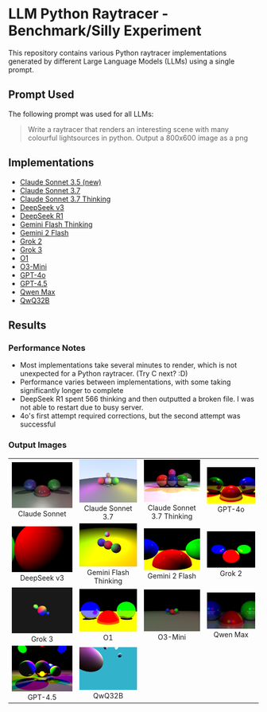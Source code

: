 # LLM Python Raytracer - Benchmark/Silly Experiment

This repository contains various Python raytracer implementations generated by different Large Language Models (LLMs) using a single prompt.

## Prompt Used

The following prompt was used for all LLMs:
> Write a raytracer that renders an interesting scene with many colourful lightsources in python. Output a 800x600 image as a png

## Implementations

* [Claude Sonnet 3.5 (new)](raytracer_sonnet.py)
* [Claude Sonnet 3.7](raytracer_sonnet37.py)
* [Claude Sonnet 3.7 Thinking](raytracer_sonnet37_thinking.py)
* [DeepSeek v3](raytracer_DeepSeek_v3.py)
* [DeepSeek R1](raytracer_DeepSeek_r1.py)
* [Gemini Flash Thinking](raytracer_gemini_flash_thinking.py)
* [Gemini 2 Flash](raytracer_gemini_2_flash.py)
* [Grok 2](raytracer_grok2.py)
* [Grok 3](raytracer_grok3.py)
* [O1](raytracer_o1.py)
* [O3-Mini](raytracer_o3-mini.py)
* [GPT-4o](raytracer_4o.py)
* [GPT-4.5](raytracer_gpt4_5.py)
* [Qwen Max](raytracer_qwen_max.py)
* [QwQ32B](raytracer_qwq32b.py)

## Results

### Performance Notes

* Most implementations take several minutes to render, which is not unexpected for a Python raytracer. (Try C next? :D)
* Performance varies between implementations, with some taking significantly longer to complete
* DeepSeek R1 spent 566 thinking and then outputted a broken file. I was not able to restart due to busy server.
* 4o's first attempt required corrections, but the second attempt was successful

### Output Images

<table align="center">
  <tr>
    <td align="center">
      <img src="images/sonnet.png" alt="Claude Sonnet 3.5 (new)" width="400" /><br/>
      Claude Sonnet
    </td>
    <td align="center">
      <img src="images/sonnet37.png" alt="Claude Sonnet 3.7" width="400" /><br/>
      Claude Sonnet 3.7
    </td>
    <td align="center">
      <img src="images/sonnet37_thinking.png" alt="Claude Sonnet 3.7 Thinking" width="400" /><br/>
      Claude Sonnet 3.7 Thinking
    </td>
    <td align="center">
      <img src="images/gpt-4o.png" alt="GPT-4o" width="400" /><br/>
      GPT-4o
    </td>
  </tr>
  <tr>
    <td align="center">
      <img src="images/deepseek_v3.png" alt="DeepSeek v3" width="400" /><br/>
      DeepSeek v3
    </td>
    <td align="center">
      <img src="images/gemini_flash_thinking.png" alt="Gemini Flash Thinking" width="400" /><br/>
      Gemini Flash Thinking
    </td>
    <td align="center">
      <img src="images/gemini_2_flash.png" alt="Gemini 2 Flash" width="400" /><br/>
      Gemini 2 Flash
    </td>
    <td align="center">
      <img src="images/grok2_raytracer.png" alt="Grok 2" width="400" /><br/>
      Grok 2
    </td>
  </tr>
  <tr>
    <td align="center">
      <img src="images/grok3_raytracer.png" alt="Grok 3" width="400" /><br/>
      Grok 3
    </td>
    <td align="center">
      <img src="images/o1.png" alt="O1" width="400" /><br/>
      O1
    </td>
    <td align="center">
      <img src="images/o3-mini.png" alt="O3-Mini" width="400" /><br/>
      O3-Mini
    </td>
    <td align="center">
      <img src="images/QwenMax.png" alt="Qwen Max" width="400" /><br/>
      Qwen Max
    </td>
  </tr>
  <tr>
    <td align="center">
      <img src="images/gpt-4_5.png" alt="GPT-4.5" width="400" /><br/>
      GPT-4.5
    </td>
    <td align="center">
      <img src="images/QwQ32B.png" alt="QwQ32B" width="400" /><br/>
      QwQ32B
    </td>
    <td></td>
    <td></td>
  </tr>
</table>